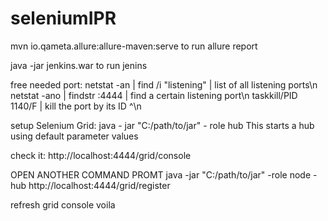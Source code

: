 # seleniumIPR

mvn io.qameta.allure:allure-maven:serve  to   run allure report

java -jar jenkins.war to run jenins

free needed port:
netstat -an | find /i "listening"      |     list of all listening ports\n
netstat -ano | findstr :4444           |     find a certain listening port\n
taskkill/PID 1140/F                    |     kill the port by its ID ^\n


setup Selenium Grid:
java - jar "C:/path/to/jar" - role hub 
This starts a hub using default parameter values

check it: http://localhost:4444/grid/console

OPEN ANOTHER COMMAND PROMT
java -jar "C:/path/to/jar" -role node -hub http://localhost:4444/grid/register

refresh grid console
voila

